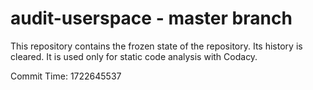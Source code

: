 # audit-userspace - master branch

This repository contains the frozen state of the repository.
Its history is cleared. It is used only for static code
analysis with Codacy.

Commit Time: 1722645537